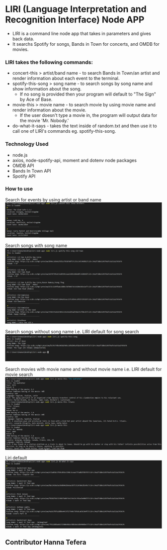 
# LIRI (Language Interpretation and Recognition Interface) Node APP

* LIRI is a command line node app that takes in parameters and gives back data.
* It searchs Spotify for songs, Bands in Town for concerts, and OMDB for movies.

### LIRI takes the following commands:

* concert-this > artist/band name - to search Bands in Town/an artist and render information about each event to the terminal.
* spotify-this-song > song name - to search songs by song name and show information about the song.
    - If no song is provided then your program will default to "The Sign" by Ace of Base.
* movie-this > movie name - to search movie by using movie name and render information about the movie.
    - If the user doesn't type a movie in, the program will output data for the movie 'Mr. Nobody.'
* do-what-it-says - takes the text inside of random.txt and then use it to call one of LIRI's commands eg. spotify-this-song.

### Technology Used

* node.js 
* axios, node-spotify-api, moment and dotenv node packages
* OMDB API
* Bands In Town API
* Spotify API

### How to use
Search for events by using artist or band name
<img src="https://raw.githubusercontent.com/HannaBella/Responsive-Portfolio/master/assets/images/search-bandsInTown.png">

Search songs with song name 
<img src="https://raw.githubusercontent.com/HannaBella/Responsive-Portfolio/master/assets/images/search-song.png">

Search songs without song name i.e. LIRI default for song search
<img src="https://raw.githubusercontent.com/HannaBella/Responsive-Portfolio/master/assets/images/search-song-default.png">

Search movies with movie name and without movie name i.e. LIRI default for movie search
<img src="https://raw.githubusercontent.com/HannaBella/Responsive-Portfolio/master/assets/images/movie-this.png">

Liri default
<img src="https://raw.githubusercontent.com/HannaBella/Responsive-Portfolio/master/assets/images/doWhatItSays.png">

## Contributor Hanna Tefera




